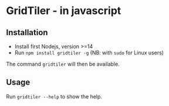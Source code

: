 # GridTiler - in javascript

## Installation

- Install first Nodejs, version >=14
- Run `npm install gridtiler -g` (NB: with `sudo` for Linux users)

The command `gridtiler` will then be available.

## Usage

Run `gridtiler --help` to show the help.

